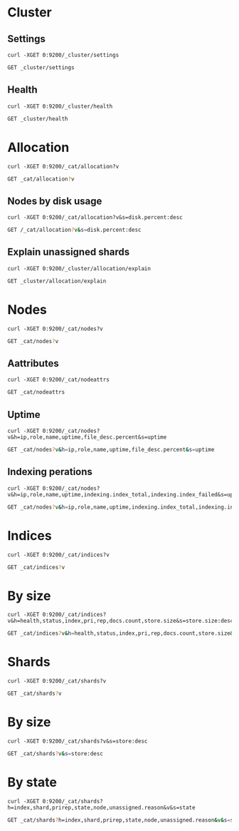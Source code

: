 # Cluster

## Settings
``` tab="curl"
curl -XGET 0:9200/_cluster/settings
```

```bash tab="console"
GET _cluster/settings
```

## Health
``` tab="curl"
curl -XGET 0:9200/_cluster/health
```

```bash tab="console"
GET _cluster/health
```

# Allocation

``` tab="curl"
curl -XGET 0:9200/_cat/allocation?v
```

```bash tab="console"
GET _cat/allocation?v
```

## Nodes by disk usage

``` tab="curl"
curl -XGET 0:9200/_cat/allocation?v&s=disk.percent:desc
```

```bash tab="console"
GET /_cat/allocation?v&s=disk.percent:desc
```

## Explain unassigned shards

``` tab="curl"
curl -XGET 0:9200/_cluster/allocation/explain
```

```bash tab="console"
GET _cluster/allocation/explain
```

# Nodes

``` tab="curl"
curl -XGET 0:9200/_cat/nodes?v
```

```bash tab="console"
GET _cat/nodes?v
```

## Aattributes

``` tab="curl"
curl -XGET 0:9200/_cat/nodeattrs
```

```bash tab="console"
GET _cat/nodeattrs
```

## Uptime

``` tab="curl"
curl -XGET 0:9200/_cat/nodes?v&h=ip,role,name,uptime,file_desc.percent&s=uptime
```

```bash tab="console"
GET _cat/nodes?v&h=ip,role,name,uptime,file_desc.percent&s=uptime
```

## Indexing perations

``` tab="curl"
curl -XGET 0:9200/_cat/nodes?v&h=ip,role,name,uptime,indexing.index_total,indexing.index_failed&s=uptime
```

```bash tab="console"
GET _cat/nodes?v&h=ip,role,name,uptime,indexing.index_total,indexing.index_failed&s=uptime
```

# Indices

``` tab="curl"
curl -XGET 0:9200/_cat/indices?v
```

```bash tab="console"
GET _cat/indices?v
```

# By size

``` tab="curl"
curl -XGET 0:9200/_cat/indices?v&h=health,status,index,pri,rep,docs.count,store.size&s=store.size:desc
```

```bash tab="console"
GET _cat/indices?v&h=health,status,index,pri,rep,docs.count,store.size&s=store.size:desc
```

# Shards

``` tab="curl"
curl -XGET 0:9200/_cat/shards?v
```

```bash tab="console"
GET _cat/shards?v
```

# By size

``` tab="curl"
curl -XGET 0:9200/_cat/shards?v&s=store:desc
```

```bash tab="console"
GET _cat/shards?v&s=store:desc
```

# By state

``` tab="curl"
curl -XGET 0:9200/_cat/shards?h=index,shard,prirep,state,node,unassigned.reason&v&s=state
```

```bash tab="console"
GET _cat/shards?h=index,shard,prirep,state,node,unassigned.reason&v&s=state
```
